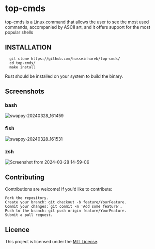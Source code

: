 # top-cmds
top-cmds is a Linux command that allows the user to see the most used commands, accompanied by ASCII art, and it offers support for the most popular shells

## INSTALLATION

```
  git clone https://github.com/husseinhareb/top-cmds/
  cd top-cmds/
  make install
```
Rust should be installed on your system to build the binary.
## Screenshots

### bash 
![swappy-20240328_161459](https://github.com/husseinhareb/top-cmds/assets/88323940/e5335d7f-61f2-4629-a03c-a4e9023cc466)

### fish
![swappy-20240328_161531](https://github.com/husseinhareb/top-cmds/assets/88323940/d78bdfa5-5658-4b25-8511-78d6ab91f209)

### zsh
![Screenshot from 2024-03-28 14-59-06](https://github.com/husseinhareb/top-cmds/assets/88323940/0b4270b0-1457-46c5-b5b0-f768c856c4fe)


## Contributing

Contributions are welcome! If you'd like to contribute:

    Fork the repository.
    Create your branch: git checkout -b feature/YourFeature.
    Commit your changes: git commit -m 'Add some feature'.
    Push to the branch: git push origin feature/YourFeature.
    Submit a pull request.

## Licence

This project is licensed under the [MIT License](https://github.com/husseinhareb/top-cmds/blob/main/LICENSE).
